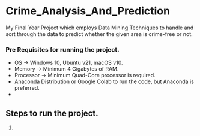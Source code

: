 # Crime_Analysis_And_Prediction
My Final Year Project which employs Data Mining Techniques to handle and sort through the data to predict whether the given area is crime-free or not.
### Pre Requisites for running the project.
* OS -> Windows 10, Ubuntu v21, macOS v10.
* Memory -> Minimum 4 Gigabytes of RAM.
* Processor -> Minimum Quad-Core processor is required.
* Anaconda Distribution or Google Colab to run the code, but Anaconda is preferred.
* 
## Steps to run the project.
1. 
